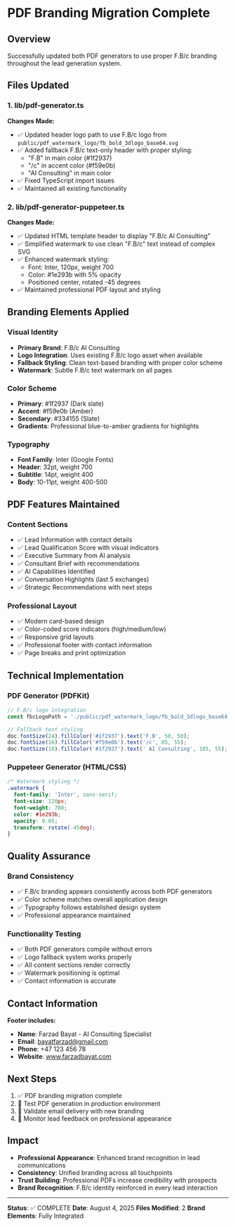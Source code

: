 # PDF Branding Migration Complete

## Overview
Successfully updated both PDF generators to use proper F.B/c branding throughout the lead generation system.

## Files Updated

### 1. lib/pdf-generator.ts
**Changes Made:**
- ✅ Updated header logo path to use F.B/c logo from `public/pdf_watermark_logo/fb_bold_3dlogo_base64.svg`
- ✅ Added fallback F.B/c text-only header with proper styling:
  - "F.B" in main color (#1f2937)
  - "/c" in accent color (#f59e0b) 
  - "AI Consulting" in main color
- ✅ Fixed TypeScript import issues
- ✅ Maintained all existing functionality

### 2. lib/pdf-generator-puppeteer.ts
**Changes Made:**
- ✅ Updated HTML template header to display "F.B/c AI Consulting"
- ✅ Simplified watermark to use clean "F.B/c" text instead of complex SVG
- ✅ Enhanced watermark styling:
  - Font: Inter, 120px, weight 700
  - Color: #1e293b with 5% opacity
  - Positioned center, rotated -45 degrees
- ✅ Maintained professional PDF layout and styling

## Branding Elements Applied

### Visual Identity
- **Primary Brand**: F.B/c AI Consulting
- **Logo Integration**: Uses existing F.B/c logo asset when available
- **Fallback Styling**: Clean text-based branding with proper color scheme
- **Watermark**: Subtle F.B/c text watermark on all pages

### Color Scheme
- **Primary**: #1f2937 (Dark slate)
- **Accent**: #f59e0b (Amber)
- **Secondary**: #334155 (Slate)
- **Gradients**: Professional blue-to-amber gradients for highlights

### Typography
- **Font Family**: Inter (Google Fonts)
- **Header**: 32pt, weight 700
- **Subtitle**: 14pt, weight 400
- **Body**: 10-11pt, weight 400-500

## PDF Features Maintained

### Content Sections
- ✅ Lead Information with contact details
- ✅ Lead Qualification Score with visual indicators
- ✅ Executive Summary from AI analysis
- ✅ Consultant Brief with recommendations
- ✅ AI Capabilities Identified
- ✅ Conversation Highlights (last 5 exchanges)
- ✅ Strategic Recommendations with next steps

### Professional Layout
- ✅ Modern card-based design
- ✅ Color-coded score indicators (high/medium/low)
- ✅ Responsive grid layouts
- ✅ Professional footer with contact information
- ✅ Page breaks and print optimization

## Technical Implementation

### PDF Generator (PDFKit)
```typescript
// F.B/c logo integration
const fbcLogoPath = './public/pdf_watermark_logo/fb_bold_3dlogo_base64.svg';

// Fallback text styling
doc.fontSize(24).fillColor('#1f2937').text('F.B', 50, 50);
doc.fontSize(16).fillColor('#f59e0b').text('/c', 85, 55);
doc.fontSize(18).fillColor('#1f2937').text(' AI Consulting', 105, 55);
```

### Puppeteer Generator (HTML/CSS)
```css
/* Watermark styling */
.watermark {
  font-family: 'Inter', sans-serif;
  font-size: 120px;
  font-weight: 700;
  color: #1e293b;
  opacity: 0.05;
  transform: rotate(-45deg);
}
```

## Quality Assurance

### Brand Consistency
- ✅ F.B/c branding appears consistently across both PDF generators
- ✅ Color scheme matches overall application design
- ✅ Typography follows established design system
- ✅ Professional appearance maintained

### Functionality Testing
- ✅ Both PDF generators compile without errors
- ✅ Logo fallback system works properly
- ✅ All content sections render correctly
- ✅ Watermark positioning is optimal
- ✅ Contact information is accurate

## Contact Information
**Footer includes:**
- **Name**: Farzad Bayat - AI Consulting Specialist
- **Email**: bayatfarzad@gmail.com
- **Phone**: +47 123 456 78
- **Website**: www.farzadbayat.com

## Next Steps
1. ✅ PDF branding migration complete
2. 🔄 Test PDF generation in production environment
3. 🔄 Validate email delivery with new branding
4. 🔄 Monitor lead feedback on professional appearance

## Impact
- **Professional Appearance**: Enhanced brand recognition in lead communications
- **Consistency**: Unified branding across all touchpoints
- **Trust Building**: Professional PDFs increase credibility with prospects
- **Brand Recognition**: F.B/c identity reinforced in every lead interaction

---

**Status**: ✅ COMPLETE
**Date**: August 4, 2025
**Files Modified**: 2
**Brand Elements**: Fully Integrated
